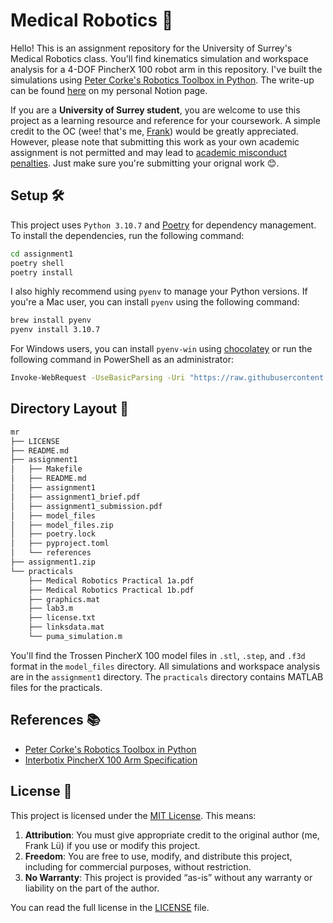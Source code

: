 # Medical Robotics 🤖
Hello! This is an assignment repository for the University of Surrey's Medical Robotics class. You'll find kinematics simulation and workspace analysis for a 4-DOF PincherX 100 robot arm in this repository. I've built the simulations using [Peter Corke's Robotics Toolbox in Python](https://github.com/petercorke/robotics-toolbox-python). The write-up can be found [here](https://www.notion.so/frankcholula/Medical-Robotics-Coursework-1403b40fbcd580b9b51ddbc292d31d40?pvs=4) on my personal Notion page.

If you are a **University of Surrey student**, you are welcome to use this project as a learning resource and reference for your coursework. A simple credit to the OC (wee! that's me, [Frank](https://frankcholula.notion.site/)) would be greatly appreciated. However, please note that submitting this work as your own academic assignment is not permitted and may lead to [academic misconduct penalties](https://www.surrey.ac.uk/office-student-complaints-appeals-and-regulation/academic-misconduct-and-appeals). Just make sure you're submitting your orignal work 😊.

## Setup 🛠
T️his project uses `Python 3.10.7` and [Poetry](https://python-poetry.org/) for dependency management. To install the dependencies, run the following command:
```bash
cd assignment1
poetry shell
poetry install
```

I also highly recommend using `pyenv` to manage your Python versions. If you're a Mac user, you can install `pyenv` using the following command:
```bash
brew install pyenv
pyenv install 3.10.7
```

For Windows users, you can install `pyenv-win` using [chocolatey](https://chocolatey.org/) or run the following command in PowerShell as an administrator:
```bash
Invoke-WebRequest -UseBasicParsing -Uri "https://raw.githubusercontent.com/pyenv-win/pyenv-win/master/pyenv-win/install-pyenv-win.ps1" -OutFile "./install-pyenv-win.ps1"; &"./install-pyenv-win.ps1"
```

## Directory Layout 📖
```bash
mr
├── LICENSE
├── README.md
├── assignment1
│   ├── Makefile
│   ├── README.md
│   ├── assignment1
│   ├── assignment1_brief.pdf
│   ├── assignment1_submission.pdf
│   ├── model_files
│   ├── model_files.zip
│   ├── poetry.lock
│   ├── pyproject.toml
│   └── references
├── assignment1.zip
└── practicals
    ├── Medical Robotics Practical 1a.pdf
    ├── Medical Robotics Practical 1b.pdf
    ├── graphics.mat
    ├── lab3.m
    ├── license.txt
    ├── linksdata.mat
    └── puma_simulation.m
```
You'll find the Trossen PincherX 100 model files in `.stl`, `.step`, and `.f3d` format in the `model_files` directory. All simulations and workspace analysis are in the `assignment1` directory. The `practicals` directory contains MATLAB files for the practicals.

## References 📚
- [Peter Corke's Robotics Toolbox in Python](https://github.com/petercorke/robotics-toolbox-python)
- [Interbotix PincherX 100 Arm Specification](https://docs.trossenrobotics.com/interbotix_xsarms_docs/specifications/px100.html)

## License 📃
This project is licensed under the [MIT License](https://opensource.org/licenses/MIT). 
This means:
1.  **Attribution**: You must give appropriate credit to the original author (me, Frank Lü) if you use or modify this project.
2.  **Freedom**: You are free to use, modify, and distribute this project, including for commercial purposes, without restriction.
3.	**No Warranty**: This project is provided “as-is” without any warranty or liability on the part of the author.

You can read the full license in the [LICENSE](LICENSE) file.